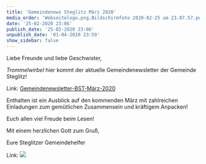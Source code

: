 ```yaml
---
title: 'Gemeindenews Steglitz März 2020'
media_order: 'Webseitelogo.png,Bildschirmfoto 2020-02-25 um 23.07.57.png'
date: '25-02-2020 23:06'
publish_date: '25-02-2020 23:06'
unpublish_date: '01-04-2020 23:59'
show_sidebar: false
---
```


Liebe Freunde und liebe Geschwister,

*Trommelwirbel* hier kommt der aktuelle Gemeindenewsletter der Gemeinde Steglitz!

Link: [Gemeindenewsletter-BST-März-2020](https://cloud.johannische-kirche.org/index.php/s/ge9sM29KepsB9SQ)

Enthalten ist ein Ausblick auf den kommenden März mit zahlreichen Einladungen zum gemütlichen Zusammensein und kräftigem Anpacken!

Euch allen viel Freude beim Lesen!

Mit einem herzlichen Gott zum Gruß,

Eure Steglitzer Gemeindehelfer

Link: [![](https://smh-gemeinden.de/user/pages/02.news/48.gemeindenews-steglitz-maerz-2020/Bildschirmfoto%202020-02-25%20um%2023.07.57.png)](https://cloud.johannische-kirche.org/index.php/s/ge9sM29KepsB9SQ)